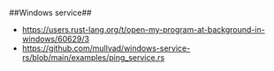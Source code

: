 ##Windows service##
- https://users.rust-lang.org/t/open-my-program-at-background-in-windows/60629/3
- https://github.com/mullvad/windows-service-rs/blob/main/examples/ping_service.rs
